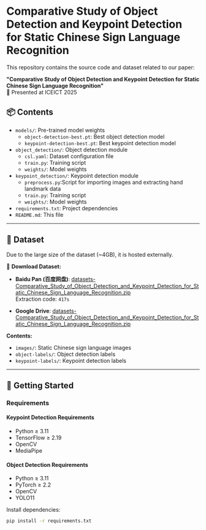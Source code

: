 # Comparative Study of Object Detection and Keypoint Detection for Static Chinese Sign Language Recognition

This repository contains the source code and dataset related to our paper:

**"Comparative Study of Object Detection and Keypoint Detection for Static Chinese Sign Language Recognition"**  
📄 Presented at ICEICT 2025

## 📦 Contents

- `models/`: Pre-trained model weights
  - `object-detection-best.pt`: Best object detection model
  - `keypoint-detection-best.pt`: Best keypoint detection model
- `object_detection/`: Object detection module
  - `csl.yaml`: Dataset configuration file
  - `train.py`: Training script
  - `weights/`: Model weights
- `keypoint_detection/`: Keypoint detection module
  - `preprocess.py`:Script for importing images and extracting hand landmark data
  - `train.py`: Training script
  - `weights/`: Model weights
- `requirements.txt`: Project dependencies
- `README.md`: This file

---

## 📂 Dataset

Due to the large size of the dataset (~4GB), it is hosted externally.

🔗 **Download Dataset:**

- **Baidu Pan (百度网盘)**: [datasets-Comparative_Study_of_Object_Detection_and_Keypoint_Detection_for_Static_Chinese_Sign_Language_Recognition.zip](https://pan.baidu.com/s/1Unr6m97wjuNBZnSIftOviQ?pwd=417s)  
  Extraction code: `417s`

- **Google Drive**: [datasets-Comparative_Study_of_Object_Detection_and_Keypoint_Detection_for_Static_Chinese_Sign_Language_Recognition.zip](https://drive.google.com/file/d/1aSrWut3HGIgrTgvLb0EDoFmpwH2avpdI/view?usp=sharing)

**Contents:**

- `images/`: Static Chinese sign language images
- `object-labels/`: Object detection labels
- `keypoint-labels/`: Keypoint detection labels

---

## 🚀 Getting Started

### Requirements
#### Keypoint Detection Requirements
- Python ≥ 3.11
- TensorFlow  ≥ 2.19
- OpenCV
- MediaPipe

#### Object Detection Requirements
- Python ≥ 3.11
- PyTorch ≥ 2.2
- OpenCV
- YOLO11

Install dependencies:

```bash
pip install -r requirements.txt
